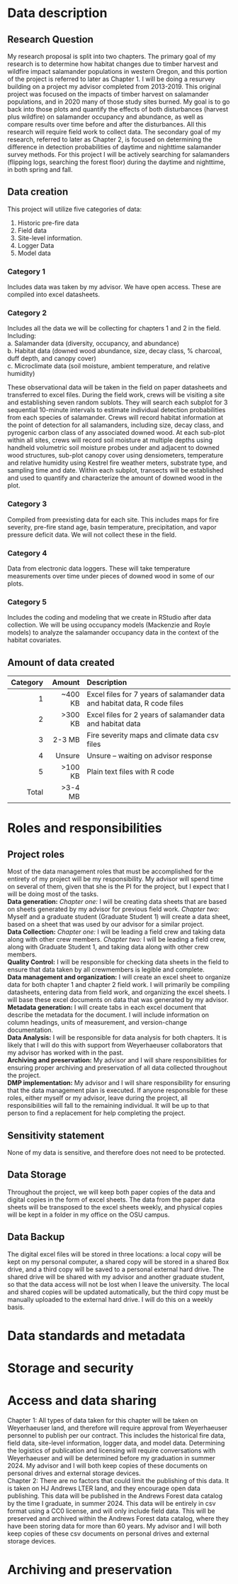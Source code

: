 # Data description

## Research Question
My research proposal is split into two chapters. The primary goal of my research is to determine how habitat changes due to timber harvest and wildfire impact salamander populations in western Oregon, and this portion of the project is referred to later as Chapter 1. I will be doing a resurvey building on a project my advisor completed from 2013-2019. This original project was focused on the impacts of timber harvest on salamander populations, and in 2020 many of those study sites burned. My goal is to go back into those plots and quantify the effects of both disturbances (harvest plus wildfire) on salamander occupancy and abundance, as well as compare results over time before and after the disturbances. All this research will require field work to collect data. The secondary goal of my research, referred to later as Chapter 2, is focused on determining the difference in detection probabilities of daytime and nighttime salamander survey methods. For this project I will be actively searching for salamanders (flipping logs, searching the forest floor) during the daytime and nighttime, in both spring and fall.  

## Data creation

This project will utilize five categories of data:
1.	Historic pre-fire data
2.	Field data
3.	Site-level information. 
4.	Logger Data
5.	Model data

### Category 1 
Includes data was taken by my advisor. We have open access. These are compiled into excel datasheets.  

### Category 2 
Includes all the data we will be collecting for chapters 1 and 2 in the field. Including:  
  a.	Salamander data (diversity, occupancy, and abundance)   
  b.	Habitat data (downed wood abundance, size, decay class, % charcoal, duff depth, and canopy cover)  
  c.	Microclimate data (soil moisture, ambient temperature, and relative humidity)  

These observational data will be taken in the field on paper datasheets and transferred to excel files. During the field work, crews will be visiting a site and establishing seven random sublots. They will search each subplot for 3 sequential 10-minute intervals to estimate individual detection probabilities from each species of salamander. Crews will record habitat information at the point of detection for all salamanders, including size, decay class, and pyrogenic carbon class of any associated downed wood. At each sub-plot within all sites, crews will record soil moisture at multiple depths using handheld volumetric soil moisture probes under and adjacent to downed wood structures, sub-plot canopy cover using densiometers, temperature and relative humidity using Kestrel fire weather meters, substrate type, and sampling time and date. Within each subplot, transects will be established and used to quantify and characterize the amount of downed wood in the plot. 

### Category 3 
Compiled from preexisting data for each site. This includes maps for fire severity, pre-fire stand age, basin temperature, precipitation, and vapor pressure deficit data. We will not collect these in the field.

### Category 4 
Data from electronic data loggers. These will take temperature measurements over time under pieces of downed wood in some of our plots. 

### Category 5 
Includes the coding and modeling that we create in RStudio after data collection. We will be using occupancy models (Mackenzie and Royle models) to analyze the salamander occupancy data in the context of the habitat covariates.

## Amount of data created
|Category|Amount|Description|
|-------:|-----:|:----------|
|1|	~400 KB	|Excel files for 7 years of salamander data and habitat data, R code files|
|2|	>300 KB	|Excel files for 2 years of salamander data and habitat data|
|3|	2-3 MB	|Fire severity maps and climate data csv files|
|4|	Unsure	|Unsure – waiting on advisor response|
|5|	>100 KB	|Plain text files with R code|
|Total| 	>3-4 MB	| |


# Roles and responsibilities

## Project roles
Most of the data management roles that must be accomplished for the entirety of my project will be my responsibility. My advisor will spend time on several of them, given that she is the PI for the project, but I expect that I will be doing most of the tasks.  
**Data generation:** *Chapter one:* I will be creating data sheets that are based on sheets generated by my advisor for previous field work. *Chapter two:* Myself and a graduate student (Graduate Student 1) will create a data sheet, based on a sheet that was used by our advisor for a similar project.  
**Data Collection:** *Chapter one:* I will be leading a field crew and taking data along with other crew members. *Chapter two:* I will be leading a field crew, along with Graduate Student 1, and taking data along with other crew members.  
**Quality Control:** I will be responsible for checking data sheets in the field to ensure that data taken by all crewmembers is legible and complete.  
**Data management and organization:** I will create an excel sheet to organize data for both chapter 1 and chapter 2 field work. I will primarily be compiling datasheets, entering data from field work, and organizing the excel sheets. I will base these excel documents on data that was generated by my advisor.  
**Metadata generation:** I will create tabs in each excel document that describe the metadata for the document. I will include information on column headings, units of measurement, and version-change documentation.  
**Data Analysis:** I will be responsible for data analysis for both chapters. It is likely that I will do this with support from Weyerhaeuser collaborators that my advisor has worked with in the past.  
**Archiving and preservation:** My advisor and I will share responsibilities for ensuring proper archiving and preservation of all data collected throughout the project.  
**DMP implementation:** My advisor and I will share responsibility for ensuring that the data management plan is executed.
If anyone responsible for these roles, either myself or my advisor, leave during the project, all responsibilities will fall to the remaining individual. It will be up to that person to find a replacement for help completing the project.  

## Sensitivity statement
None of my data is sensitive, and therefore does not need to be protected.


## Data Storage
Throughout the project, we will keep both paper copies of the data and digital copies in the form of excel sheets. The data from the paper data sheets will be transposed to the excel sheets weekly, and physical copies will be kept in a folder in my office on the OSU campus. 

## Data Backup
The digital excel files will be stored in three locations: a local copy will be kept on my personal computer, a shared copy will be stored in a shared Box drive, and a third copy will be saved to a personal external hard drive. The shared drive will be shared with my advisor and another graduate student, so that the data access will not be lost when I leave the university. The local and shared copies will be updated automatically, but the third copy must be manually uploaded to the external hard drive. I will do this on a weekly basis.


# Data standards and metadata

# Storage and security

# Access and data sharing  
Chapter 1: All types of data taken for this chapter will be taken on Weyerhaeuser land, and therefore will require approval from Weyerhaeuser personnel to publish per our contract. This includes the historical fire data, field data, site-level information, logger data, and model data. Determining the logistics of publication and licensing will require conversations with Weyerhaeuser and will be determined before my graduation in summer 2024. My advisor and I will both keep copies of these documents on personal drives and external storage devices.  
Chapter 2: There are no factors that could limit the publishing of this data. It is taken on HJ Andrews LTER land, and they encourage open data publishing. This data will be published in the Andrews Forest data catalog by the time I graduate, in summer 2024. This data will be entirely in csv format using a CC0 license, and will only include field data. This will be preserved and archived within the Andrews Forest data catalog, where they have been storing data for more than 60 years. My advisor and I will both keep copies of these csv documents on personal drives and external storage devices.

# Archiving and preservation

